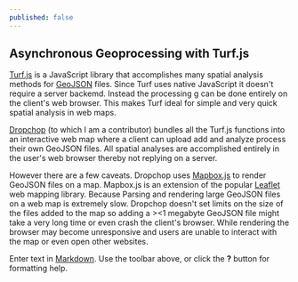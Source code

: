 ```yaml
---
published: false
---
```


## Asynchronous Geoprocessing with Turf.js
[Turf.js](http://turfjs.com) is a JavaScript library that accomplishes many spatial analysis methods for [GeoJSON](http://GeoJSON.org) files. Since Turf uses native JavaScript it doesn't require a server backemd. Instead the processing g can be done entirely on the client's web browser. This makes Turf ideal for simple and very quick spatial analysis in web maps.

[Dropchop](http://dropchop.io) (to which I am a contributor) bundles all the Turf.js functions into an interactive web map where a client can upload add and analyze process their own GeoJSON files. All spatial analyses are accomplished entirely in the user's web browser thereby not replying on a server.

However there are a few caveats. Dropchop uses [Mapbox.js](http://github.com/Mapbox/Mapbox.js) to render GeoJSON files on a map. Mapbox.js is an extension of the popular [Leaflet](http://Leafletjs.com) web mapping library. Because Parsing and rendering large GeoJSON files on a web map is extremely slow. Dropchop doesn't set limits on the size of the files added to the map so adding a ><1 megabyte GeoJSON file might take a very long time or even crash the client's browser. While rendering the browser may become unresponsive and users are unable to interact with the map or even open other websites.



Enter text in [Markdown](http://daringfireball.net/projects/markdown/). Use the toolbar above, or click the **?** button for formatting help.
